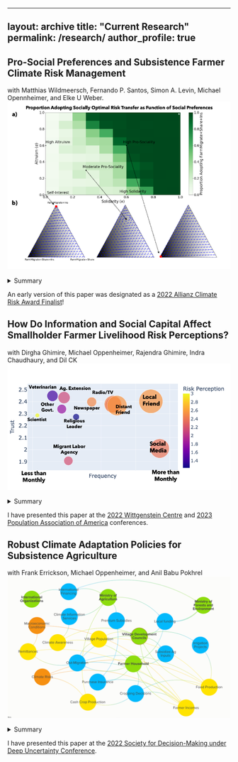 ---
layout: archive
title: "Current Research"
permalink: /research/
author_profile: true
----

## Pro-Social Preferences and Subsistence Farmer Climate Risk Management
with Matthias Wildmeersch, Fernando P. Santos, Simon A. Levin, Michael Opennheimer, and Elke U Weber.
![](/images/SocialPreferencesFigure.png)
<details>
<summary>Summary</summary>
Several governments have tested formal index-based insurance to build climate resilience among smallholder farmers. Yet, adoption of such programs has generated concerns that insurance may crowd out long-established informal risk transfer arrangements. Understanding this phenomenon requires new analytic approaches that capture dynamics of human social behaviour when facing risky events. Here, we develop a modelling framework, based on evolutionary game theory and empirical data from Nepal and Ethiopia, to demonstrate that insurance may introduce a new social dilemma in farmer risk management strategies. We find that while socially optimal risk management is achieved when all farmers pursue a combination of formal and informal risk transfer, a community of self-interested agents is unable to maintain this coexistence at moderate to high covariate risks. We find that a combination of pro-social preferences - namely, moderate altruism and solidarity - helps farmers overcome these concerns and achieve the social optimum. Behavioural interventions that cue such preferences can render financial incentives more efficient in promoting optimal climate risk management, with potential savings worth approximately 5-15 percent of community agricultural income under a range of risk levels. Extreme dry events already disrupt populations’ ability to migrate. In a warming climate, compound drought events could amplify vulnerability and drive forced migration. Here, we contribute the first multi-method research design on societal impacts from compound drought events. We show how mobility patterns are shaped by the intersection of drought and social vulnerability factors in three drought-prone countries – Madagascar, Nepal, and Mexico. We find that internal migration in agricultural communities in Mexico increased by 14 to 24 basis points from 1991 to 2018 and will prospectively increase by 2 to 15 basis points in Nepal in case of a compound drought event in 2025. We show that consecutive drought events exacerbate structural vulnerabilities, limiting migrants’ adaptation options, including long-range migration. We conclude that the additional social pre-conditions, e.g., social isolation and lack of accurate information, ultimately limit migration as an adaptation option for households vulnerable to compound drought events.
</details>

An early version of this paper was designated as a [2022 Allianz Climate Risk Award Finalist](https://www.allianz.com/content/dam/onemarketing/azcom/Allianz_com/sustainability/Allianz-Climate-Risk-Award_Compendium-2022.pdf)!

## How Do Information and Social Capital Affect Smallholder Farmer Livelihood Risk Perceptions?
with Dirgha Ghimire, Michael Oppenheimer, Rajendra Ghimire, Indra Chaudhaury, and Dil CK
![](/images/InfoMap.png)
<details>
<summary>Summary</summary>
Increasing climate risks are likely to threaten the livelihoods of many of the world’s 500 million smallholder farming households. Previous scholarship has demonstrated that access to accurate climate information may enhance farmers’ adaptive capacity, including adaptive rural-urban migration, but evidence is mixed on how farmers actually integrate such information in their decision-making. In this study, we analyze how farmers’ information sources, social networks, and previous exposure to hazards shape climate risk perceptions and livelihood decisions. Informed by the New Economics of Labour Migration, Protection Motivation Theory, and Security-Potential Aspiration frameworks, we collected data from 500 households in Nepal’s Chitwan Valley on farmers’ livelihood choices from 2015-2021, climate risk perceptions, and access to informational and social capital. We find that climate risks are highly salient to farmers' perception of general livelihood risks, including non-farm livelihoods. The effects of climate on perceived risks of non-farm livelihoods, including migration and off-farm labor, may be one factor tempering adaptation responses to climate hazards. For some hazards, including droughts and groundwater risks, access to greater informational and social capital may decrease risk perceptions, but also contribute to an increased propensity to adopt adaptation strategies. Finally, we find that while farming households generally maintain diversified income portfolios, they tend to rely even more on perceived high-risk strategies during climate-driven shocks. Our results indicate that efforts to build farmers' resilience should especially account for risk perceptions of livelihood alternatives and loss-averse behavior in response to income shocks.
</details>

I have presented this paper at the [2022 Wittgenstein Centre](/files/12.01.2022_Wittgenstein_final.pdf) and [2023 Population Association of America](/files/04.13.2023_PAA_Poster.pdf) conferences.

## Robust Climate Adaptation Policies for Subsistence Agriculture
with Frank Errickson, Michael Oppenheimer, and Anil Babu Pokhrel
![](/images/NepalPolycentricity.png)
<details>
<summary>Summary</summary>
Farmers make livelihood decisions in deeply uncertain environments regarding weather conditions, economic markets, and the social-political systems in which they operate. In turn, uncertainty in how farmers make such decisions challenges the ability of policymakers at multiple governance scales to achieve key objectives such as maximizing economic growth, minimizing inequality, ensuring food security, and limiting rates of outmigration. Farming households and policymakers must therefore make climate adaptation decisions under exogenous sources of deep uncertainty, e.g. unknown probability distributions of climatic and economic states of the world, and endogenous deep uncertainty resulting from misalignment or misunderstanding of objectives among key stakeholders in a system. Here, we propose an integrated robust decision-making – agent-based model (RDM-ABM) framework to analyze how both types of deep uncertainty affect the robustness of potential climate adaptation policy interventions in the agricultural sector of Nepal. Our work expands on a previous analysis of smallholder farmer livelihood decisions under climate risk by incorporating endogenous feedbacks between policymakers at multiple levels of government, international development agencies, and farming households. We apply this framework to investigate how real-world complexities of the policymaking process – including potentially competing objectives, misalignment between scales of policymaking, and lags in policy implementation – affects the robustness of proposed climate adaptation policies for subsistence agriculture in Nepal.
</details>

I have presented this paper at the [2022 Society for Decision-Making under Deep Uncertainty Conference](/files/11.09.2022_DMDUPresentation_NCL.pdf).

